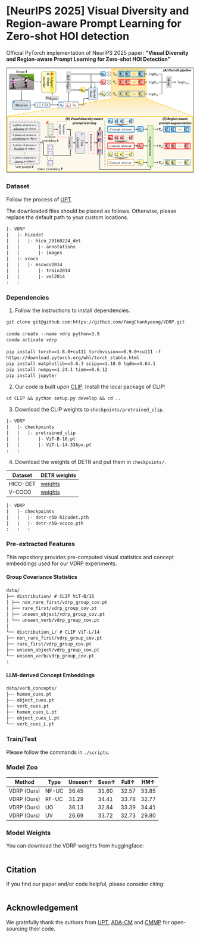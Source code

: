# [NeurIPS 2025] Visual Diversity and Region-aware Prompt Learning for Zero-shot HOI detection
Official PyTorch implementation of NeurIPS 2025 paper: **"Visual Diversity and Region-aware Prompt Learning for Zero-shot HOI Detection"**

<p align="center">
  <img src="assets/Overall_figure.png" width="800"/>
</p>


### Dataset 
Follow the process of [UPT](https://github.com/fredzzhang/upt).

The downloaded files should be placed as follows. Otherwise, please replace the default path to your custom locations.
```
|- VDRP
|   |- hicodet
|   |   |- hico_20160224_det
|   |       |- annotations
|   |       |- images
|   |- vcoco
|   |   |- mscoco2014
|   |       |- train2014
|   |       |- val2014
:   :      
```

### Dependencies
1. Follow the instructions to install dependencies.

```
git clone git@github.com:https://github.com/YangChanhyeong/VDRP.git

conda create --name vdrp python=3.9
conda activate vdrp

pip install torch==1.8.0+cu111 torchvision==0.9.0+cu111 -f https://download.pytorch.org/whl/torch_stable.html
pip install matplotlib==3.6.3 scipy==1.10.0 tqdm==4.64.1
pip install numpy==1.24.1 timm==0.6.12
pip install jupyter
```

2. Our code is built upon [CLIP](https://github.com/openai/CLIP). Install the local package of CLIP:
```
cd CLIP && python setup.py develop && cd ..
```

3. Download the CLIP weights to `checkpoints/pretrained_clip`.
```
|- VDRP
|   |- checkpoints
|   |   |- pretrained_clip
|   |       |- ViT-B-16.pt
|   |       |- ViT-L-14-336px.pt
:   :      
```

4. Download the weights of DETR and put them in `checkpoints/`.


| Dataset | DETR weights |
| --- | --- |
| HICO-DET | [weights](https://drive.google.com/file/d/1BQ-0tbSH7UC6QMIMMgdbNpRw2NcO8yAD/view?usp=sharing)  |
| V-COCO | [weights](https://drive.google.com/file/d/1AIqc2LBkucBAAb_ebK9RjyNS5WmnA4HV/view?usp=sharing) |


```
|- VDRP
|   |- checkpoints
|   |   |- detr-r50-hicodet.pth
|   |   |- detr-r50-vcoco.pth
:   :   :
```

### Pre-extracted Features
This repository provides pre-computed visual statistics and concept embeddings used for our VDRP experiments.

#### Group Covariance Statistics
```
data/
├── distribution/ # CLIP ViT-B/16
│ ├── non_rare_first/vdrp_group_cov.pt
│ ├── rare_first/vdrp_group_cov.pt
│ ├── unseen_object/vdrp_group_cov.pt
│ └── unseen_verb/vdrp_group_cov.pt
│
└── distribution_L/ # CLIP ViT-L/14
├── non_rare_first/vdrp_group_cov.pt
├── rare_first/vdrp_group_cov.pt
├── unseen_object/vdrp_group_cov.pt
└── unseen_verb/vdrp_group_cov.pt
:
```

#### LLM-derived Concept Embeddings
```
data/verb_concepts/
├── human_cues.pt
├── object_cues.pt
├── verb_cues.pt
├── human_cues_L.pt
├── object_cues_L.pt
└── verb_cues_L.pt
```

### Train/Test

Please follow the commands in ```./scripts```.



### Model Zoo

| Method          | Type  | Unseen↑ | Seen↑ | Full↑ | HM↑   |
|-----------------|-------|---------|-------|-------|-------|
| VDRP (Ours)     | NF-UC | 36.45   | 31.60 | 32.57 | 33.85 |
| VDRP (Ours)     | RF-UC | 31.29   | 34.41 | 33.78 | 32.77 |
| VDRP (Ours)     | UO    | 36.13   | 32.84 | 33.39 | 34.41 |
| VDRP (Ours)     | UV    | 26.69   | 33.72 | 32.73 | 29.80 |

### Model Weights

You can download the VDRP weights from huggingface:
```

```

## Citation
If you find our paper and/or code helpful, please consider citing:
```

```

## Acknowledgement
We gratefully thank the authors from [UPT](https://github.com/fredzzhang/upt), [ADA-CM](https://github.com/ltttpku/ADA-CM/tree/main) and [CMMP](https://github.com/ltttpku/CMMP) for open-sourcing their code.
